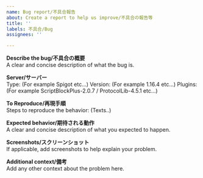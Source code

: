 ```yaml
---
name: Bug report/不具合報告
about: Create a report to help us improve/不具合の報告等
title: ''
labels: 不具合/Bug
assignees: ''

---
```


**Describe the bug/不具合の概要**  
A clear and concise description of what the bug is.

**Server/サーバー**  
Type: (For example Spigot etc...)
Version: (For example 1.16.4 etc...)
Plugins: (For example ScriptBlockPlus-2.0.7 / ProtocolLib-4.5.1 etc...)

**To Reproduce/再現手順**  
Steps to reproduce the behavior: (Texts..)

**Expected behavior/期待される動作**  
A clear and concise description of what you expected to happen.

**Screenshots/スクリーンショット**  
If applicable, add screenshots to help explain your problem.

**Additional context/備考**  
Add any other context about the problem here.
